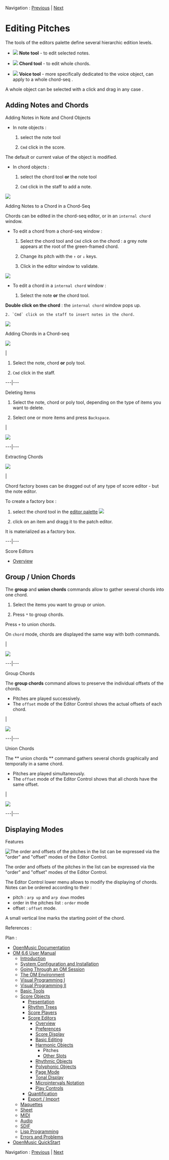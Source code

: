Navigation : [Previous](Harmonic-Obj-Editor "page
précédente\(Harmonic Objects\)") | [Next](Editor-Other-Slots
"Next\(Other Slots\)")


# Editing Pitches

The tools of the editors palette define several hierarchic edition levels.

  * ![](../res/notetool_icon.png) **Note tool** \- to edit selected notes.

  * ![](../res/chordtool1_icon.png) **Chord tool** \- to edit whole chords.

  * ![](../res/voicet_icon.png) **Voice tool** \- more specifically dedicated to the  voice object, can apply to a whole  chord-seq .

A whole object can be selected with a click and drag in any case .

## Adding Notes and Chords

Adding Notes in Note and Chord Objects

  * In note objects :

    1. select the note tool

    2. `Cmd` click in the score.

The default or current value of the object is modified.

  * In chord objects :

    1. select the chord tool **or** the note tool

    2. `Cmd` click in the staff to add a note.

![](../res/addnoteinchord.png)

Adding Notes to a Chord in a Chord-Seq

Chords can be edited in the  chord-seq editor, or in an `internal chord`
window.

  * To edit a chord from a chord-seq window :

    1. Select the chord tool and `Cmd` click on the chord : a grey note appears at the root of the green-framed chord.

    2. Change its pitch with the `↑` or `↓` keys.

    3. Click in the editor window to validate.

![](../res/editinchordseq.png)

  * To edit a chord in a `internal chord` window :

    1. Select the note **or** the chord tool. 

**Double click on the chord** : the `internal chord` window pops up.

    2. `Cmd` click on the staff to insert notes in the chord.

![](../res/editinternal.png)

Adding Chords in a Chord-seq

![](../res/addchordsseq.png)

|

  1. Select the note, chord **or** poly tool.

  2. `Cmd` click in the staff.

  
  
---|---  
  
Deleting Items

  1. Select the note, chord or poly tool, depending on the type of items you want to delete.

  2. Select one or more items and press `Backspace`.

|

![](../res/selectall.png)  
  
---|---  
  
Extracting Chords

![](../res/dragchordfromeditor.png)

|

Chord  factory boxes can be dragged out of any type of score editor - but the
note editor.

To create a factory box :

  1. select the chord tool in the [editor palette](Editor-Basics) ![](../res/chordtool_icon.png)

  2. click on an item and dragg it to the patch editor.

It is materialized as a factory box.  
  
---|---  
  
Score Editors

  * [Overview](Editor-Overview)

## Group / Union Chords

The  **group** and  **union chords** commands allow to gather several chords
into one chord.

  1. Select the items you want to group or union.

  2. Press `*` to group chords. 

Press `+` to union chords.

On `chord` mode, chords are displayed the same way with both commands.

|

![](../res/groupunion.png)  
  
---|---  
  
Group Chords

The  **group chords** command allows to preserve the individual offsets of the
chords.

  * Pitches are played successively.
  * The `offset` mode of the Editor Control shows the actual offsets of each chord.

|

![](../res/groupunion2.png)  
  
---|---  
  
Union Chords

The ** union chords ** command gathers several chords graphically  and
temporally in a same chord.

  * Pitches are played simultaneously.
  * The `offset` mode of the Editor Control shows that all chords have the same offset.

|

![](../res/groupunion3.png)  
  
---|---  
  
## Displaying Modes

Features

![The order and offsets of the pitches in the list can be expressed via the
"order" and "offset" modes of the Editor Control.](../res/modes.png)

The order and offsets of the pitches in the list can be expressed via the
"order" and "offset" modes of the Editor Control.

The Editor Control lower menu allows to modify the displaying of chords. Notes
can be ordered according to their :

  * pitch : `arp up` and `arp down` modes
  * order in the pitches list : `order` mode
  * offset : `offset` mode.

A small vertical line marks the starting point of the chord.

References :

Plan :

  * [OpenMusic Documentation](OM-Documentation)
  * [OM 6.6 User Manual](OM-User-Manual)
    * [Introduction](00-Sommaire)
    * [System Configuration and Installation](Installation)
    * [Going Through an OM Session](Goingthrough)
    * [The OM Environment](Environment)
    * [Visual Programming I](BasicVisualProgramming)
    * [Visual Programming II](AdvancedVisualProgramming)
    * [Basic Tools](BasicObjects)
    * [Score Objects](ScoreObjects)
      * [Presentation](Score-Objects-Intro)
      * [Rhythm Trees](RT)
      * [Score Players](ScorePlayer)
      * [Score Editors](ScoreEditors)
        * [Overview](Editor-Overview)
        * [Preferences](Editors-Prefs)
        * [Score Display](Editor-Display)
        * [Basic Editing](Editor-Basics)
        * [Harmonic Objects](Harmonic-Obj-Editor)
          * Pitches
          * [Other Slots](Editor-Other-Slots)
        * [Rhythmic Objects](Editor-Rhythm)
        * [Polyphonic Objects](Poly-Multi-Editor)
        * [Page Mode](Editor-PageMode)
        * [Tonal Display](Editor-Tonality)
        * [Microintervals Notation](Editor-Microintervals)
        * [Play Controls](Editor-Play)
      * [Quantification](Quantification)
      * [Export / Import](ImportExport)
    * [Maquettes](Maquettes)
    * [Sheet](Sheet)
    * [MIDI](MIDI)
    * [Audio](Audio)
    * [SDIF](SDIF)
    * [Lisp Programming](Lisp)
    * [Errors and Problems](errors)
  * [OpenMusic QuickStart](QuickStart-Chapters)

Navigation : [Previous](Harmonic-Obj-Editor "page
précédente\(Harmonic Objects\)") | [Next](Editor-Other-Slots
"Next\(Other Slots\)")

